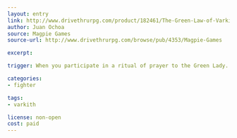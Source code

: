 ```yaml
---
layout: entry
link: http://www.drivethrurpg.com/product/182461/The-Green-Law-of-Varkith
author: Juan Ochoa
source: Magpie Games
source-url: http://www.drivethrurpg.com/browse/pub/4353/Magpie-Games

excerpt:

trigger: When you participate in a ritual of prayer to the Green Lady...

categories:
- fighter

tags:
- varkith

license: non-open
cost: paid
---
```

